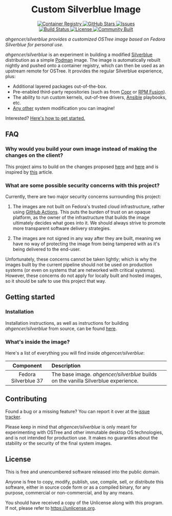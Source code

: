 <h1 align="center">Custom Silverblue Image</h1>

<p align="center">
    <a href="https://ghcr.io/ahgencer/silverblue">
        <img alt="Container Registry" src="https://img.shields.io/badge/Container%20Registry-ahgencer%2Fsilverblue-8250df">
    </a>
    <a href="https://github.com/ahgencer/silverblue">
        <img alt="GitHub Stars" src="https://img.shields.io/github/stars/ahgencer/silverblue?label=GitHub%20Stars">
    </a>
    <a href="https://github.com/ahgencer/silverblue/issues">
        <img alt="Issues" src="https://img.shields.io/github/issues/ahgencer/silverblue/open?label=Issues">
    </a>
    <br>
    <a href="https://github.com/ahgencer/silverblue/actions/workflows/publish.yml">
        <img alt="Build Status" src="https://img.shields.io/github/actions/workflow/status/ahgencer/silverblue/publish.yml?branch=main&label=Build">
    </a>
    <a href="https://github.com/ahgencer/silverblue#license">
        <img alt="License" src="https://img.shields.io/github/license/ahgencer/silverblue?label=License">
    </a>
    <a href="https://github.com/ahgencer/silverblue#contributing">
        <img alt="Community Built" src="https://img.shields.io/badge/Made%20with-%E2%9D%A4-red">
    </a>
</p>

*ahgencer/silverblue provides a customized OSTree image based on Fedora Silverblue for personal use.*

*ahgencer/silverblue* is an experiment in building a modified [Silverblue](https://silverblue.fedoraproject.org/)
distribution as a simple [Podman](https://podman.io/) image. The image is automatically rebuilt nightly and pushed onto
a container registry, which can then be used as an upstream remote for OSTree. It provides the regular Silverblue
experience, plus:

- Additional layered packages out-of-the-box.
- Pre-enabled third-party repositories (such as from [Copr](https://copr.fedorainfracloud.org/)
  or [RPM Fusion](https://rpmfusion.org/)).
- The ability to run custom kernels, out-of-tree drivers, [Ansible](https://www.ansible.com/) playbooks, etc.
- [Any other](https://github.com/coreos/layering-examples) system modification you can imagine!

Interested? [Here's how to get started.](#getting-started)

## FAQ

### Why would you build your own image instead of making the changes on the client?

This project aims to build on the changes proposed [here](https://fedoraproject.org/wiki/Changes/OstreeNativeContainer)
and [here](https://fedoraproject.org/wiki/Changes/OstreeNativeContainer) and is inspired
by [this](https://www.ypsidanger.com/building-your-own-fedora-silverblue-image/) article.

### What are some possible security concerns with this project?

Currently, there are two major security concerns surrounding this project:

1. The images are not built on Fedora's trusted cloud infrastructure, rather
   using [GitHub Actions](https://docs.github.com/en/actions). This puts the burden of trust on an opaque platform, as
   the owner of the infrastructure that builds the image ultimately decides what goes into it. We should always strive
   to promote more transparent software delivery strategies.

2. The images are not signed in any way after they are built, meaning we have no way of protecting the image from being
   tampered with as it's being delivered to the end-user.

Unfortunately, these concerns cannot be taken lightly; which is why the images built by the current pipeline should not
be used on production systems (or even on systems that are networked with critical systems). However, these concerns do
not apply for locally built and hosted images, so it should be safe to use this project that way.

## Getting started

### Installation

Installation instructions, as well as instructions for building *ahgencer/silverblue* from source, can be
found [here](docs/INSTALL.md).

### What's inside the image?

Here's a list of everything you will find inside *ahgencer/silverblue*:

|      Component       | Description                                                                        |
|:--------------------:|:-----------------------------------------------------------------------------------|
| Fedora Silverblue 37 | The base image. *ahgencer/silverblue* builds on the vanilla Silverblue experience. |

## Contributing

Found a bug or a missing feature? You can report it over at
the [issue tracker](https://github.com/ahgencer/silverblue/issues).

Please keep in mind that *ahgencer/silverblue* is only meant for experimenting with OSTree and other immutable desktop
OS technologies, and is not intended for production use. It makes no guaranties about the stability or the security of
the final system images.

## License

This is free and unencumbered software released into the public domain.

Anyone is free to copy, modify, publish, use, compile, sell, or distribute this software, either in source code form or
as a compiled binary, for any purpose, commercial or non-commercial, and by any means.

You should have received a copy of the Unlicense along with this program. If not, please refer
to <https://unlicense.org>.
